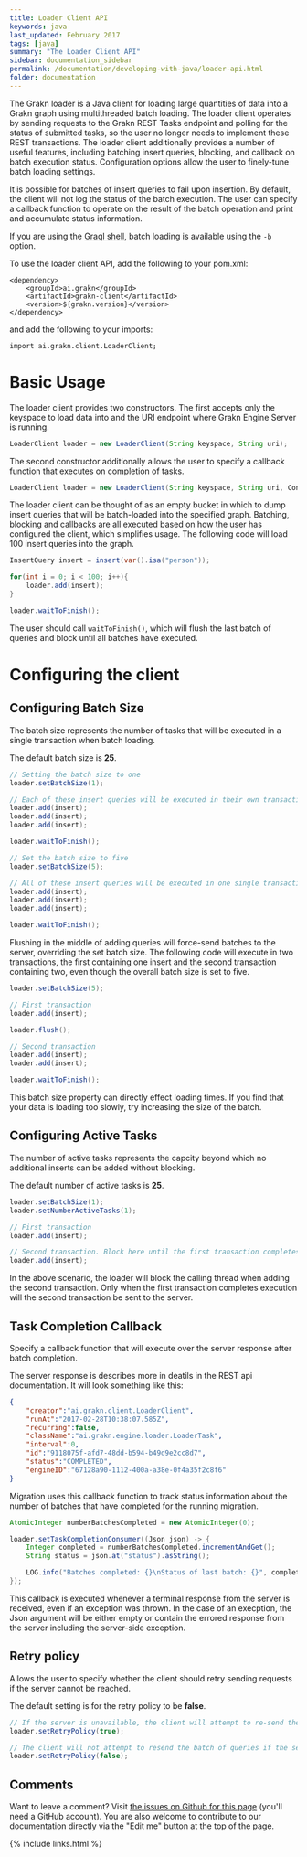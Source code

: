 ```yaml
---
title: Loader Client API
keywords: java
last_updated: February 2017
tags: [java]
summary: "The Loader Client API"
sidebar: documentation_sidebar
permalink: /documentation/developing-with-java/loader-api.html
folder: documentation
---
```



The Grakn loader is a Java client for loading large quantities of data into a Grakn graph using multithreaded batch loading. The loader client operates by sending requests to the Grakn REST Tasks endpoint and polling for the status of submitted tasks, so the user no longer needs to implement these REST transactions. The loader client additionally provides a number of useful features, including batching insert queries, blocking, and callback on batch execution status. Configuration options allow the user to finely-tune batch loading settings. 

It is possible for batches of insert queries to fail upon insertion. By default, the client will not log the status of the batch execution. The user can specify a callback function to operate on the result of the batch operation and print and accumulate status information.

If you are using the [Graql shell](../graql/graql-shell.html), batch loading is available using the `-b` option. 

To use the loader client API, add the following to your pom.xml:

```
<dependency>
	<groupId>ai.grakn</groupId>
	<artifactId>grakn-client</artifactId>
	<version>${grakn.version}</version>
</dependency>
```
 and add the following to your imports:
 
```
import ai.grakn.client.LoaderClient;
```

# Basic Usage

The loader client provides two constructors. The first accepts only the keyspace to load data into and the URI endpoint where Grakn Engine Server is running.

```java
LoaderClient loader = new LoaderClient(String keyspace, String uri);
```

The second constructor additionally allows the user to specify a callback function that executes on completion of tasks. 

```java
LoaderClient loader = new LoaderClient(String keyspace, String uri, Consumer<Json> onCompletionOfTask);
```

The loader client can be thought of as an empty bucket in which to dump insert queries that will be batch-loaded into the specified graph. Batching, blocking and callbacks are all executed based on how the user has configured the client, which simplifies usage. The following code will load 100 insert queries into the graph.

```java
InsertQuery insert = insert(var().isa("person"));

for(int i = 0; i < 100; i++){
	loader.add(insert);
}

loader.waitToFinish();
```

The user should call `waitToFinish()`, which will flush the last batch of queries and block until all batches have executed. 

# Configuring the client

## Configuring Batch Size 

The batch size represents the number of tasks that will be executed in a single transaction when batch loading.

The default batch size is **25**.

```java
// Setting the batch size to one
loader.setBatchSize(1);

// Each of these insert queries will be executed in their own transaction
loader.add(insert);
loader.add(insert);
loader.add(insert);

loader.waitToFinish();

// Set the batch size to five
loader.setBatchSize(5);

// All of these insert queries will be executed in one single transaction
loader.add(insert);
loader.add(insert);
loader.add(insert);

loader.waitToFinish();
```

Flushing in the middle of adding queries will force-send batches to the server, overriding the set batch size. The following code will execute in two transactions, the first containing one insert and the second transaction containing two, even though the overall batch size is set to five. 

```java
loader.setBatchSize(5);

// First transaction
loader.add(insert);

loader.flush();

// Second transaction
loader.add(insert);
loader.add(insert);

loader.waitToFinish();
```

This batch size property can directly effect loading times. If you find that your data is loading too slowly, try increasing the size of the batch. 

## Configuring Active Tasks
The number of active tasks represents the capcity beyond which no additional inserts can be added without blocking. 

The default number of active tasks is **25**.


```java
loader.setBatchSize(1);
loader.setNumberActiveTasks(1);

// First transaction
loader.add(insert);

// Second transaction. Block here until the first transaction completes. 
loader.add(insert);
```

In the above scenario, the loader will block the calling thread when adding the second transaction. Only when the first transaction completes execution will the second transaction be sent to the server. 

## Task Completion Callback

Specify a callback function that will execute over the server response after batch completion. 

The server response is describes more in deatils in the REST api documentation. It will look something like this:

```json
{
	"creator":"ai.grakn.client.LoaderClient",
	"runAt":"2017-02-28T10:38:07.585Z",
	"recurring":false,
	"className":"ai.grakn.engine.loader.LoaderTask",
	"interval":0,
	"id":"9118075f-afd7-48dd-b594-b49d9e2cc8d7",
	"status":"COMPLETED",
	"engineID":"67128a90-1112-400a-a38e-0f4a35f2c8f6"
}
```

Migration uses this callback function to track status information about the number of batches that have completed for the running migration.

```java
AtomicInteger numberBatchesCompleted = new AtomicInteger(0);

loader.setTaskCompletionConsumer((Json json) -> {
	Integer completed = numberBatchesCompleted.incrementAndGet();
	String status = json.at("status").asString();

	LOG.info("Batches completed: {}\nStatus of last batch: {}", completed, status);
});
```

This callback is executed whenever a terminal response from the server is received, even if an exception was thrown. In the case of an execption, the Json argument will be either empty or contain the errored response from the server including the server-side exception. 

## Retry policy
Allows the user to specify whether the client should retry sending requests if the server cannot be reached. 

The default setting is for the retry policy to be **false**. 


```java
// If the server is unavailable, the client will attempt to re-send the queries
loader.setRetryPolicy(true);

// The client will not attempt to resend the batch of queries if the server becomes unavailable
loader.setRetryPolicy(false);
```

## Comments
Want to leave a comment? Visit <a href="https://github.com/graknlabs/docs/issues/23" target="_blank">the issues on Github for this page</a> (you'll need a GitHub account). You are also welcome to contribute to our documentation directly via the "Edit me" button at the top of the page.


{% include links.html %}

